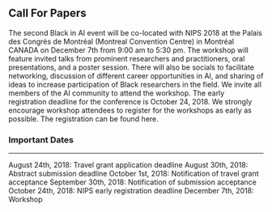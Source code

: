 ## Call For Papers
The second Black in AI event will be co-located with NIPS 2018 at the Palais des Congrès de Montréal (Montreal Convention Centre) in Montréal CANADA on December 7th from 9:00 am to 5:30 pm. The workshop will feature invited talks from prominent researchers and practitioners, oral presentations, and a poster session. There will also be socials to facilitate networking, discussion of different career opportunities in AI, and sharing of ideas to increase participation of Black researchers in the field. We invite all members of the AI community to attend the workshop. The early registration deadline for the conference is October 24, 2018. We strongly encourage workshop attendees to register for the workshops as early as possible. The registration can be found here.

### Important Dates
----
August 24th, 2018: Travel grant application deadline
August 30th, 2018: Abstract submission deadline
October 1st, 2018: Notification of travel grant acceptance
September 30th, 2018: Notification of submission acceptance
October 24th, 2018: NIPS early registration deadline
December 7th, 2018: Workshop
